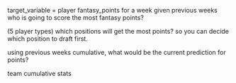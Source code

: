 target_variable = player fantasy_points for a week given previous weeks
who is going to score the most fantasy points?

(5 player types) which positions will get the most points? so you can decide
which position to draft first.

using previous weeks cumulative, what would be the current prediction for points?

team cumulative stats
